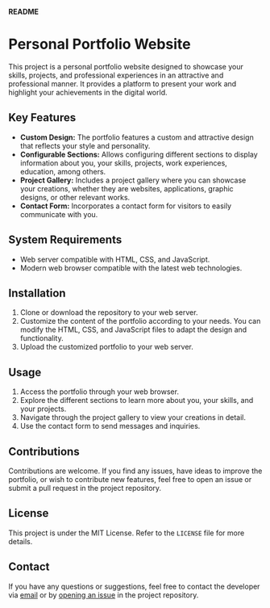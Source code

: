 **README**

# Personal Portfolio Website

This project is a personal portfolio website designed to showcase your skills, projects, and professional experiences in an attractive and professional manner. It provides a platform to present your work and highlight your achievements in the digital world.

## Key Features

- **Custom Design:** The portfolio features a custom and attractive design that reflects your style and personality.
- **Configurable Sections:** Allows configuring different sections to display information about you, your skills, projects, work experiences, education, among others.
- **Project Gallery:** Includes a project gallery where you can showcase your creations, whether they are websites, applications, graphic designs, or other relevant works.
- **Contact Form:** Incorporates a contact form for visitors to easily communicate with you.

## System Requirements

- Web server compatible with HTML, CSS, and JavaScript.
- Modern web browser compatible with the latest web technologies.

## Installation

1. Clone or download the repository to your web server.
2. Customize the content of the portfolio according to your needs. You can modify the HTML, CSS, and JavaScript files to adapt the design and functionality.
3. Upload the customized portfolio to your web server.

## Usage

1. Access the portfolio through your web browser.
2. Explore the different sections to learn more about you, your skills, and your projects.
3. Navigate through the project gallery to view your creations in detail.
4. Use the contact form to send messages and inquiries.

## Contributions

Contributions are welcome. If you find any issues, have ideas to improve the portfolio, or wish to contribute new features, feel free to open an issue or submit a pull request in the project repository.

## License

This project is under the MIT License. Refer to the `LICENSE` file for more details.

## Contact

If you have any questions or suggestions, feel free to contact the developer via [email](mailto:dev.jrsantiagoravelo@gmail.com) or by [opening an issue](https://github.com/JunniorRavelo/webportfolio/issues) in the project repository.
